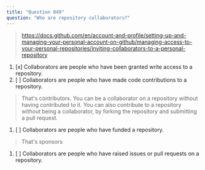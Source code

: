 ```yaml
---
title: "Question 049"
question: "Who are repository collaborators?"
---
```



> https://docs.github.com/en/account-and-profile/setting-up-and-managing-your-personal-account-on-github/managing-access-to-your-personal-repositories/inviting-collaborators-to-a-personal-repository
1. [x] Collaborators are people who have been granted write access to a repository.
1. [ ] Collaborators are people who have made code contributions to a repository.
> That's contributors. You can be a collaborator on a repository without having contributed to it. You can also contribute to a repository without being a collaborator, by forking the repository and submitting a pull request.
1. [ ] Collaborators are people who have funded a repository.
> That's sponsors
1. [ ] Collaborators are people who have raised issues or pull requests on a repository.

